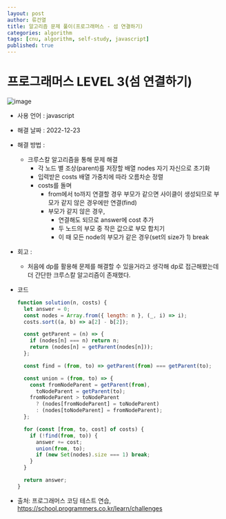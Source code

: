 ```yaml
---
layout: post
author: 류건열
title: 알고리즘 문제 풀이(프로그래머스 - 섬 연결하기)
categories: algorithm
tags: [cnu, algorithm, self-study, javascript]
published: true
---
```


# 프로그래머스 LEVEL 3(섬 연결하기)

![image](https://user-images.githubusercontent.com/34560965/209347514-ce7332c1-e986-4a0b-b2bc-7cdf2e7791bf.png)

- 사용 언어 : javascript

- 해결 날짜 : 2022-12-23

- 해결 방법 :

  - 크루스칼 알고리즘을 통해 문제 해결
    - 각 노드 별 조상(parent)를 저장할 배열 nodes 자기 자신으로 초기화
    - 입력받은 costs 배열 가중치에 따라 오름차순 정렬
    - costs를 돌며
      - from에서 to까지 연결할 경우 부모가 같으면 사이클이 생성되므로 부모가 같지 않은 경우에만 연결(find)
      - 부모가 같지 않은 경우, 
        - 연결해도 되므로 answer에 cost 추가
        - 두 노드의 부모 중 작은 값으로 부모 합치기
        - 이 때 모든 node의 부모가 같은 경우(set의 size가 1) break

- 회고 :

  - 처음에 dp를 활용해 문제를 해결할 수 있을거라고 생각해 dp로 접근해봤는데 더 간단한 크루스칼 알고리즘이 존재했다.

- 코드

  ```javascript
  function solution(n, costs) {
    let answer = 0;
    const nodes = Array.from({ length: n }, (_, i) => i);
    costs.sort((a, b) => a[2] - b[2]);

    const getParent = (n) => {
      if (nodes[n] === n) return n;
      return (nodes[n] = getParent(nodes[n]));
    };

    const find = (from, to) => getParent(from) === getParent(to);

    const union = (from, to) => {
      const fromNodeParent = getParent(from),
        toNodeParent = getParent(to);
      fromNodeParent > toNodeParent
        ? (nodes[fromNodeParent] = toNodeParent)
        : (nodes[toNodeParent] = fromNodeParent);
    };

    for (const [from, to, cost] of costs) {
      if (!find(from, to)) {
        answer += cost;
        union(from, to);
        if (new Set(nodes).size === 1) break;
      }
    }

    return answer;
  }
  ```

- 출처: 프로그래머스 코딩 테스트 연습, https://school.programmers.co.kr/learn/challenges
